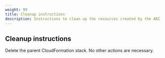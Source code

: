 ```yaml
---
weight: 99
title: Cleanup instructions
description: Instructions to clean up the resources created by the ABI package
---
```


## Cleanup instructions

Delete the parent CloudFormation stack. No other actions are necessary.
